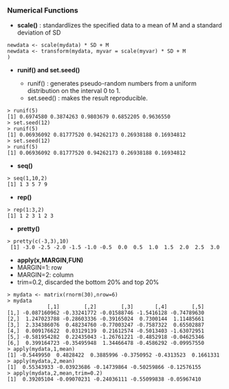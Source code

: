 ### Numerical Functions

* **scale()** : standardlizes the specified data to a mean of M and a standard deviation of SD
```
newdata <- scale(mydata) * SD + M
newdata <- transform(mydata, myvar = scale(myvar) * SD + M
)
```
* **runif() and set.seed()**

    * runif() : generates pseudo-random numbers from a uniform distribution on the interval 0 to 1.
    * set.seed() : makes the result reproducible.
```
> runif(5)
[1] 0.6974580 0.3874263 0.9803679 0.6852205 0.9636550
> set.seed(12)
> runif(5)
[1] 0.06936092 0.81777520 0.94262173 0.26938188 0.16934812
> set.seed(12)
> runif(5)
[1] 0.06936092 0.81777520 0.94262173 0.26938188 0.16934812
```
* **seq()**
```
> seq(1,10,2)
[1] 1 3 5 7 9
```
* **rep()**
```
> rep(1:3,2)
[1] 1 2 3 1 2 3
```
* **pretty()**
```
> pretty(c(-3,3),10)
 [1] -3.0 -2.5 -2.0 -1.5 -1.0 -0.5  0.0  0.5  1.0  1.5  2.0  2.5  3.0
```
* **apply(x,MARGIN,FUN)**
 * MARGIN=1: row
 * MARGIN=2: column
 * trim=0.2, discarded the bottom 20% and top 20%
```
> mydata <- matrix(rnorm(30),nrow=6)
> mydata
             [,1]        [,2]        [,3]       [,4]        [,5]
[1,] -0.087160962 -0.33241772 -0.01588746 -1.5416128 -0.74789630
[2,]  1.247023788 -0.28603336 -0.39165024  0.7300144  1.11485661
[3,]  2.334386076  0.48234760 -0.77003247 -0.7587322  0.65502887
[4,]  0.009176622  0.03129139  0.21612574 -0.5013403 -1.63072951
[5,] -0.581954282  0.22435043 -1.26761221 -0.4852918 -0.04625346
[6,]  0.399164723 -0.35495948  1.34466478 -0.4586292 -0.09957550
> apply(mydata,1,mean)
[1] -0.5449950  0.4828422  0.3885996 -0.3750952 -0.4313523  0.1661331
> apply(mydata,2,mean)
[1]  0.55343933 -0.03923686 -0.14739864 -0.50259866 -0.12576155
> apply(mydata,2,mean,trim=0.2)
[1]  0.39205104 -0.09070231 -0.24036111 -0.55099838 -0.05967410
```

 
